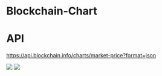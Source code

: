 # Blockchain-Chart

# API
https://api.blockchain.info/charts/market-price?format=json

![](https://i.imgur.com/sp96o0U.png)
![](https://i.imgur.com/ZextlAa.png)
